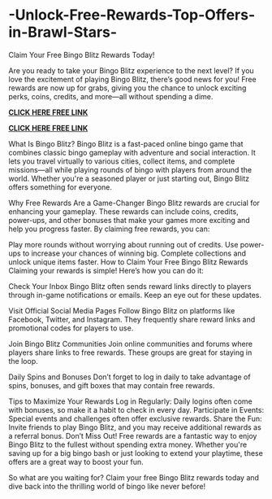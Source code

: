 # -Unlock-Free-Rewards-Top-Offers-in-Brawl-Stars-
Claim Your Free Bingo Blitz Rewards Today!

Are you ready to take your Bingo Blitz experience to the next level? If you love the excitement of playing Bingo Blitz, there’s good news for you! Free rewards are now up for grabs, giving you the chance to unlock exciting perks, coins, credits, and more—all without spending a dime.

**[CLICK HERE FREE LINK](https://tinyurl.com/bingoblitzfreeclick2025)**

**[CLICK HERE FREE LINK](https://tinyurl.com/bingoblitzfreeclick2025)**

What Is Bingo Blitz?
Bingo Blitz is a fast-paced online bingo game that combines classic bingo gameplay with adventure and social interaction. It lets you travel virtually to various cities, collect items, and complete missions—all while playing rounds of bingo with players from around the world. Whether you're a seasoned player or just starting out, Bingo Blitz offers something for everyone.

Why Free Rewards Are a Game-Changer
Bingo Blitz rewards are crucial for enhancing your gameplay. These rewards can include coins, credits, power-ups, and other bonuses that make your games more exciting and help you progress faster. By claiming free rewards, you can:

Play more rounds without worrying about running out of credits.
Use power-ups to increase your chances of winning big.
Complete collections and unlock unique items faster.
How to Claim Your Free Bingo Blitz Rewards
Claiming your rewards is simple! Here’s how you can do it:

Check Your Inbox
Bingo Blitz often sends reward links directly to players through in-game notifications or emails. Keep an eye out for these updates.

Visit Official Social Media Pages
Follow Bingo Blitz on platforms like Facebook, Twitter, and Instagram. They frequently share reward links and promotional codes for players to use.

Join Bingo Blitz Communities
Join online communities and forums where players share links to free rewards. These groups are great for staying in the loop.

Daily Spins and Bonuses
Don’t forget to log in daily to take advantage of spins, bonuses, and gift boxes that may contain free rewards.

Tips to Maximize Your Rewards
Log in Regularly: Daily logins often come with bonuses, so make it a habit to check in every day.
Participate in Events: Special events and challenges often offer exclusive rewards.
Share the Fun: Invite friends to play Bingo Blitz, and you may receive additional rewards as a referral bonus.
Don’t Miss Out!
Free rewards are a fantastic way to enjoy Bingo Blitz to the fullest without spending extra money. Whether you're saving up for a big bingo bash or just looking to extend your playtime, these offers are a great way to boost your fun.

So what are you waiting for? Claim your free Bingo Blitz rewards today and dive back into the thrilling world of bingo like never before!
